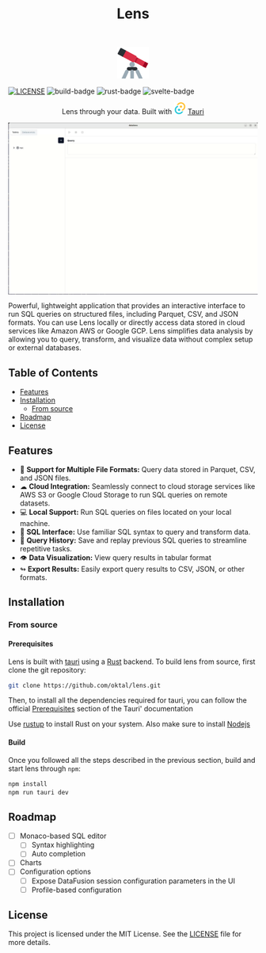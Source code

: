 <h1 align="center">Lens</h1> <br>
<p align="center">
  <img alt="lens" src="./assets/lens.svg" width="64" height="64" />
</p>


[![LICENSE][license-badge]][license]
![build-badge]
![rust-badge]
![svelte-badge]

<p align="center">
  Lens through your data. Built with <img alt="tauri" src="./assets/tauri.svg" width="24" height="24" /> <a href="https://tauri.app/">Tauri</a>
</p>

<img alt="demo" align="center" src="./assets/demo.gif" /> <br />

Powerful, lightweight application that provides an interactive interface to run SQL queries on structured files, including Parquet, CSV, and JSON formats.
You can use Lens locally or directly access data stored in cloud services like Amazon AWS or Google GCP.
Lens simplifies data analysis by allowing you to query, transform, and visualize data without complex setup or external databases.

## Table of Contents

- [Features](#features)
- [Installation](#installation)
  - [From source](#from-source)
- [Roadmap](#roadmap)
- [License](#license)

## Features
- 📁 **Support for Multiple File Formats:** Query data stored in Parquet, CSV, and JSON files.
- ☁ **Cloud Integration:** Seamlessly connect to cloud storage services like AWS S3 or Google Cloud Storage to run SQL queries on remote datasets.
- 💻 **Local Support:** Run SQL queries on files located on your local machine.
- 🔎 **SQL Interface:** Use familiar SQL syntax to query and transform data.
- 📓 **Query History:** Save and replay previous SQL queries to streamline repetitive tasks.
- 👁 **Data Visualization:** View query results in tabular format
- ↬ **Export Results:** Easily export query results to CSV, JSON, or other formats.


## Installation

### From source

#### Prerequisites

Lens is built with [tauri](https://tauri.app/) using a [Rust](https://www.rust-lang.org/) backend.
To build lens from source, first clone the git repository:

```bash
git clone https://github.com/oktal/lens.git
```

Then, to install all the dependencies required for tauri, you can follow the official [Prerequisites](https://tauri.app/v1/guides/getting-started/prerequisites) section of the Tauri' documentation

Use [rustup](https://www.rust-lang.org/tools/install) to install Rust on your system.
Also make sure to install [Nodejs](https://nodejs.org/en)


#### Build

Once you followed all the steps described in the previous section, build and start lens through `npm`:

```bash
npm install
npm run tauri dev
```

## Roadmap
 - [ ] Monaco-based SQL editor
   - [ ] Syntax highlighting
   - [ ] Auto completion
- [ ] Charts 
- [ ] Configuration options
  - [ ] Expose DataFusion session configuration parameters in the UI
  - [ ] Profile-based configuration

## License

This project is licensed under the MIT License. See the [LICENSE](LICENSE) file for more details.

[license]: LICENSE
[license-badge]: https://img.shields.io/badge/license-MIT-green?style=for-the-badge
[build-badge]: https://img.shields.io/github/actions/workflow/status/oktal/lens/build?style=for-the-badge
[rust-badge]: https://img.shields.io/badge/rust-logo?style=for-the-badge&logo=rust&color=gray
[svelte-badge]: https://img.shields.io/badge/svelte-logo?style=for-the-badge&logo=svelte&color=gray
